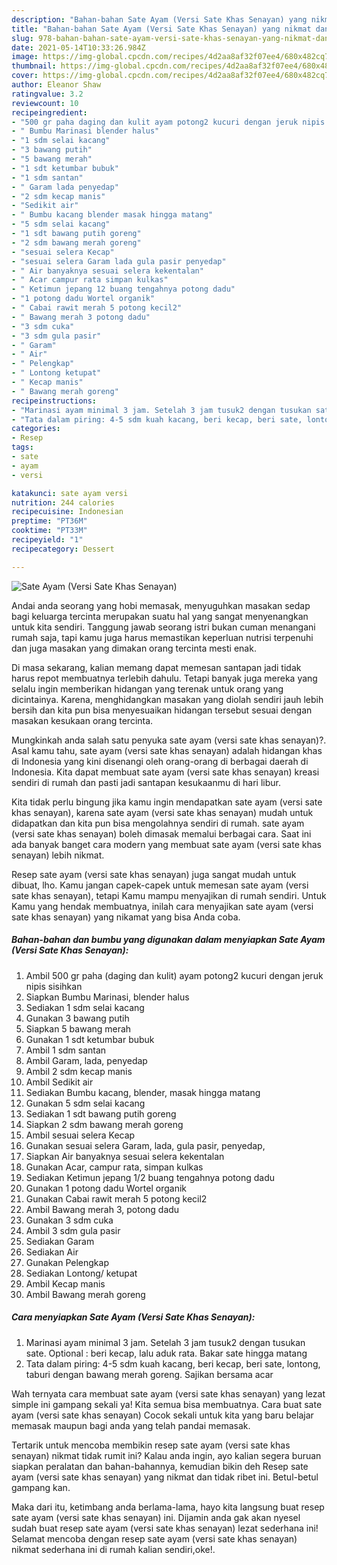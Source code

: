 ```yaml
---
description: "Bahan-bahan Sate Ayam (Versi Sate Khas Senayan) yang nikmat dan Mudah Dibuat"
title: "Bahan-bahan Sate Ayam (Versi Sate Khas Senayan) yang nikmat dan Mudah Dibuat"
slug: 978-bahan-bahan-sate-ayam-versi-sate-khas-senayan-yang-nikmat-dan-mudah-dibuat
date: 2021-05-14T10:33:26.984Z
image: https://img-global.cpcdn.com/recipes/4d2aa8af32f07ee4/680x482cq70/sate-ayam-versi-sate-khas-senayan-foto-resep-utama.jpg
thumbnail: https://img-global.cpcdn.com/recipes/4d2aa8af32f07ee4/680x482cq70/sate-ayam-versi-sate-khas-senayan-foto-resep-utama.jpg
cover: https://img-global.cpcdn.com/recipes/4d2aa8af32f07ee4/680x482cq70/sate-ayam-versi-sate-khas-senayan-foto-resep-utama.jpg
author: Eleanor Shaw
ratingvalue: 3.2
reviewcount: 10
recipeingredient:
- "500 gr paha daging dan kulit ayam potong2 kucuri dengan jeruk nipis sisihkan"
- " Bumbu Marinasi blender halus"
- "1 sdm selai kacang"
- "3 bawang putih"
- "5 bawang merah"
- "1 sdt ketumbar bubuk"
- "1 sdm santan"
- " Garam lada penyedap"
- "2 sdm kecap manis"
- "Sedikit air"
- " Bumbu kacang blender masak hingga matang"
- "5 sdm selai kacang"
- "1 sdt bawang putih goreng"
- "2 sdm bawang merah goreng"
- "sesuai selera Kecap"
- "sesuai selera Garam lada gula pasir penyedap"
- " Air banyaknya sesuai selera kekentalan"
- " Acar campur rata simpan kulkas"
- " Ketimun jepang 12 buang tengahnya potong dadu"
- "1 potong dadu Wortel organik"
- " Cabai rawit merah 5 potong kecil2"
- " Bawang merah 3 potong dadu"
- "3 sdm cuka"
- "3 sdm gula pasir"
- " Garam"
- " Air"
- " Pelengkap"
- " Lontong ketupat"
- " Kecap manis"
- " Bawang merah goreng"
recipeinstructions:
- "Marinasi ayam minimal 3 jam. Setelah 3 jam tusuk2 dengan tusukan sate. Optional : beri kecap, lalu aduk rata. Bakar sate hingga matang"
- "Tata dalam piring: 4-5 sdm kuah kacang, beri kecap, beri sate, lontong, taburi dengan bawang merah goreng. Sajikan bersama acar"
categories:
- Resep
tags:
- sate
- ayam
- versi

katakunci: sate ayam versi 
nutrition: 244 calories
recipecuisine: Indonesian
preptime: "PT36M"
cooktime: "PT33M"
recipeyield: "1"
recipecategory: Dessert

---
```



![Sate Ayam (Versi Sate Khas Senayan)](https://img-global.cpcdn.com/recipes/4d2aa8af32f07ee4/680x482cq70/sate-ayam-versi-sate-khas-senayan-foto-resep-utama.jpg)

Andai anda seorang yang hobi memasak, menyuguhkan masakan sedap bagi keluarga tercinta merupakan suatu hal yang sangat menyenangkan untuk kita sendiri. Tanggung jawab seorang istri bukan cuman menangani rumah saja, tapi kamu juga harus memastikan keperluan nutrisi terpenuhi dan juga masakan yang dimakan orang tercinta mesti enak.

Di masa  sekarang, kalian memang dapat memesan santapan jadi tidak harus repot membuatnya terlebih dahulu. Tetapi banyak juga mereka yang selalu ingin memberikan hidangan yang terenak untuk orang yang dicintainya. Karena, menghidangkan masakan yang diolah sendiri jauh lebih bersih dan kita pun bisa menyesuaikan hidangan tersebut sesuai dengan masakan kesukaan orang tercinta. 



Mungkinkah anda salah satu penyuka sate ayam (versi sate khas senayan)?. Asal kamu tahu, sate ayam (versi sate khas senayan) adalah hidangan khas di Indonesia yang kini disenangi oleh orang-orang di berbagai daerah di Indonesia. Kita dapat membuat sate ayam (versi sate khas senayan) kreasi sendiri di rumah dan pasti jadi santapan kesukaanmu di hari libur.

Kita tidak perlu bingung jika kamu ingin mendapatkan sate ayam (versi sate khas senayan), karena sate ayam (versi sate khas senayan) mudah untuk didapatkan dan kita pun bisa mengolahnya sendiri di rumah. sate ayam (versi sate khas senayan) boleh dimasak memalui berbagai cara. Saat ini ada banyak banget cara modern yang membuat sate ayam (versi sate khas senayan) lebih nikmat.

Resep sate ayam (versi sate khas senayan) juga sangat mudah untuk dibuat, lho. Kamu jangan capek-capek untuk memesan sate ayam (versi sate khas senayan), tetapi Kamu mampu menyajikan di rumah sendiri. Untuk Kamu yang hendak membuatnya, inilah cara menyajikan sate ayam (versi sate khas senayan) yang nikamat yang bisa Anda coba.

<!--inarticleads1-->

##### Bahan-bahan dan bumbu yang digunakan dalam menyiapkan Sate Ayam (Versi Sate Khas Senayan):

1. Ambil 500 gr paha (daging dan kulit) ayam potong2 kucuri dengan jeruk nipis sisihkan
1. Siapkan  Bumbu Marinasi, blender halus
1. Sediakan 1 sdm selai kacang
1. Gunakan 3 bawang putih
1. Siapkan 5 bawang merah
1. Gunakan 1 sdt ketumbar bubuk
1. Ambil 1 sdm santan
1. Ambil  Garam, lada, penyedap
1. Ambil 2 sdm kecap manis
1. Ambil Sedikit air
1. Sediakan  Bumbu kacang, blender, masak hingga matang
1. Gunakan 5 sdm selai kacang
1. Sediakan 1 sdt bawang putih goreng
1. Siapkan 2 sdm bawang merah goreng
1. Ambil sesuai selera Kecap
1. Gunakan sesuai selera Garam, lada, gula pasir, penyedap,
1. Siapkan  Air banyaknya sesuai selera kekentalan
1. Gunakan  Acar, campur rata, simpan kulkas
1. Sediakan  Ketimun jepang 1/2 buang tengahnya potong dadu
1. Gunakan 1 potong dadu Wortel organik
1. Gunakan  Cabai rawit merah 5 potong kecil2
1. Ambil  Bawang merah 3, potong dadu
1. Gunakan 3 sdm cuka
1. Ambil 3 sdm gula pasir
1. Sediakan  Garam
1. Sediakan  Air
1. Gunakan  Pelengkap
1. Sediakan  Lontong/ ketupat
1. Ambil  Kecap manis
1. Ambil  Bawang merah goreng




<!--inarticleads2-->

##### Cara menyiapkan Sate Ayam (Versi Sate Khas Senayan):

1. Marinasi ayam minimal 3 jam. Setelah 3 jam tusuk2 dengan tusukan sate. Optional : beri kecap, lalu aduk rata. Bakar sate hingga matang
1. Tata dalam piring: 4-5 sdm kuah kacang, beri kecap, beri sate, lontong, taburi dengan bawang merah goreng. Sajikan bersama acar




Wah ternyata cara membuat sate ayam (versi sate khas senayan) yang lezat simple ini gampang sekali ya! Kita semua bisa membuatnya. Cara buat sate ayam (versi sate khas senayan) Cocok sekali untuk kita yang baru belajar memasak maupun bagi anda yang telah pandai memasak.

Tertarik untuk mencoba membikin resep sate ayam (versi sate khas senayan) nikmat tidak rumit ini? Kalau anda ingin, ayo kalian segera buruan siapkan peralatan dan bahan-bahannya, kemudian bikin deh Resep sate ayam (versi sate khas senayan) yang nikmat dan tidak ribet ini. Betul-betul gampang kan. 

Maka dari itu, ketimbang anda berlama-lama, hayo kita langsung buat resep sate ayam (versi sate khas senayan) ini. Dijamin anda gak akan nyesel sudah buat resep sate ayam (versi sate khas senayan) lezat sederhana ini! Selamat mencoba dengan resep sate ayam (versi sate khas senayan) nikmat sederhana ini di rumah kalian sendiri,oke!.

